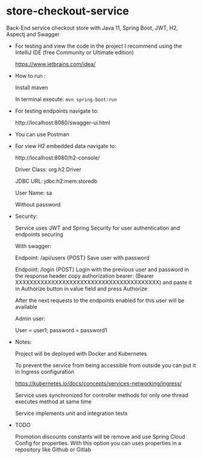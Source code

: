 # store-checkout-service

Back-End service checkout store with Java 11, Spring Boot, JWT, H2, Aspectj and Swagger  


* For testing and view the code in the project I recommend using the IntelliJ IDE (free Community or Ultimate edition)
     
     https://www.jetbrains.com/idea/

* How to run : 
     
     Install maven
     
     In terminal execute: `mvn spring-boot:run`  

* For testing endpoints navigate to:

    http://localhost:8080/swagger-ui.html

* You can use Postman

* For view H2 embedded data navigate to:

    http://localhost:8080/h2-console/

    Driver Class: org.h2.Driver

    JDBC URL: jdbc:h2:mem:storedb

    User Name: sa

    Without password
    
* Security:

    Service uses JWT and Spring Security for user authentication and endpoints securing
    
    With swagger: 
    
    Endpoint: /api/users {POST} Save user with password
    
    Endpoint: /login {POST} Login with the previous user and password in the response header copy authorization bearer: 
    (Bearer XXXXXXXXXXXXXXXXXXXXXXXXXXXXXXXXXXXXXXXX) and paste it in Authorize button in value field and press Authorize
    
    After the next requests to the endpoints enabled for this user will be available
    
    Admin user:
    
    User = user1; password = password1
    

* Notes: 
  
  Project will be deployed with Docker and Kubernetes
  
  To prevent the service from being accessible from outside you can put it in Ingress configuration
  
  https://kubernetes.io/docs/concepts/services-networking/ingress/
  
  Service uses synchronized for controller methods for only one thread executes method at same time
  
  Service implements unit and integration tests
  
* TODO

  Promotion discounts constants will be remove and use Spring Cloud Config for properties. With this option you can uses properties in  a repository like Github or Gitlab
    

  
  

